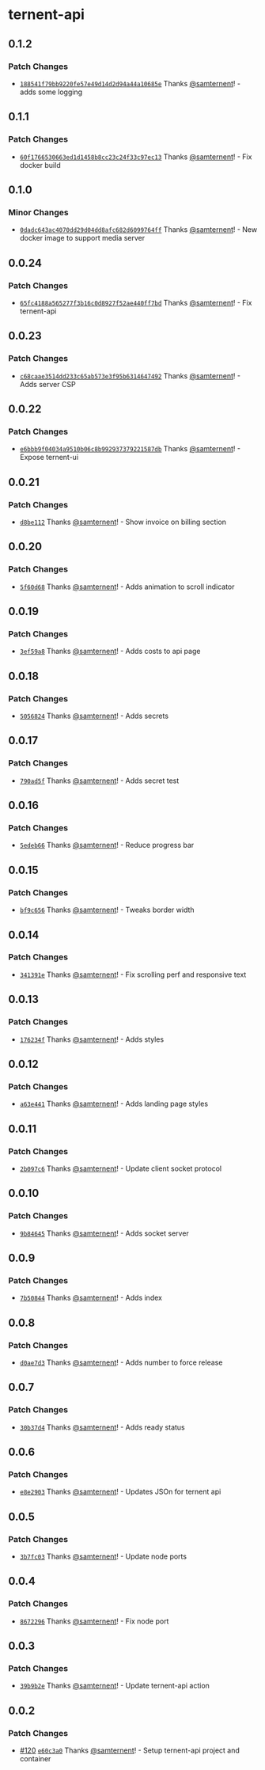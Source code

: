 # ternent-api

## 0.1.2

### Patch Changes

- [`188541f79bb9220fe57e49d14d2d94a44a10685e`](https://github.com/samternent/home/commit/188541f79bb9220fe57e49d14d2d94a44a10685e) Thanks [@samternent](https://github.com/samternent)! - adds some logging

## 0.1.1

### Patch Changes

- [`60f1766530663ed1d1458b8cc23c24f33c97ec13`](https://github.com/samternent/home/commit/60f1766530663ed1d1458b8cc23c24f33c97ec13) Thanks [@samternent](https://github.com/samternent)! - Fix docker build

## 0.1.0

### Minor Changes

- [`0dadc643ac4070dd29d04dd8afc682d6099764ff`](https://github.com/samternent/home/commit/0dadc643ac4070dd29d04dd8afc682d6099764ff) Thanks [@samternent](https://github.com/samternent)! - New docker image to support media server

## 0.0.24

### Patch Changes

- [`65fc4188a565277f3b16c0d8927f52ae440ff7bd`](https://github.com/samternent/home/commit/65fc4188a565277f3b16c0d8927f52ae440ff7bd) Thanks [@samternent](https://github.com/samternent)! - Fix ternent-api

## 0.0.23

### Patch Changes

- [`c68caae3514dd233c65ab573e3f95b6314647492`](https://github.com/samternent/home/commit/c68caae3514dd233c65ab573e3f95b6314647492) Thanks [@samternent](https://github.com/samternent)! - Adds server CSP

## 0.0.22

### Patch Changes

- [`e6bbb9f04034a9510b06c8b992937379221587db`](https://github.com/samternent/home/commit/e6bbb9f04034a9510b06c8b992937379221587db) Thanks [@samternent](https://github.com/samternent)! - Expose ternent-ui

## 0.0.21

### Patch Changes

- [`d8be112`](https://github.com/samternent/home/commit/d8be1128d2fce39ef161aeb2e4e78e749cc237ff) Thanks [@samternent](https://github.com/samternent)! - Show invoice on billing section

## 0.0.20

### Patch Changes

- [`5f60d68`](https://github.com/samternent/home/commit/5f60d683b61d4d4e115d7247cad29b2afa9e1fb7) Thanks [@samternent](https://github.com/samternent)! - Adds animation to scroll indicator

## 0.0.19

### Patch Changes

- [`3ef59a8`](https://github.com/samternent/home/commit/3ef59a82a7455c138dde00e5010adcc251f7da8e) Thanks [@samternent](https://github.com/samternent)! - Adds costs to api page

## 0.0.18

### Patch Changes

- [`5056824`](https://github.com/samternent/home/commit/5056824ecb6bc63844a69f379a1d3d96fc811cb6) Thanks [@samternent](https://github.com/samternent)! - Adds secrets

## 0.0.17

### Patch Changes

- [`790ad5f`](https://github.com/samternent/home/commit/790ad5f2f8011b6a6864642373a9b6aa85daddc4) Thanks [@samternent](https://github.com/samternent)! - Adds secret test

## 0.0.16

### Patch Changes

- [`5edeb66`](https://github.com/samternent/home/commit/5edeb666fef59cb2afa652af78d19bb6f654a2d7) Thanks [@samternent](https://github.com/samternent)! - Reduce progress bar

## 0.0.15

### Patch Changes

- [`bf9c656`](https://github.com/samternent/home/commit/bf9c656f2a04d7a3e1cf0d6f3ee04b1272cb5d9e) Thanks [@samternent](https://github.com/samternent)! - Tweaks border width

## 0.0.14

### Patch Changes

- [`341391e`](https://github.com/samternent/home/commit/341391e4bba8281b0a86746c2d7d35a5a48dc9a1) Thanks [@samternent](https://github.com/samternent)! - Fix scrolling perf and responsive text

## 0.0.13

### Patch Changes

- [`176234f`](https://github.com/samternent/home/commit/176234f823933d2cf225b68e9e490a0d276a4dfc) Thanks [@samternent](https://github.com/samternent)! - Adds styles

## 0.0.12

### Patch Changes

- [`a63e441`](https://github.com/samternent/home/commit/a63e441d27a1dcc90231e670cacd1076344bffae) Thanks [@samternent](https://github.com/samternent)! - Adds landing page styles

## 0.0.11

### Patch Changes

- [`2b097c6`](https://github.com/samternent/home/commit/2b097c63b726a957bacd007ac85baf6b7239705d) Thanks [@samternent](https://github.com/samternent)! - Update client socket protocol

## 0.0.10

### Patch Changes

- [`9b84645`](https://github.com/samternent/home/commit/9b846456d8e445708b3108c3a816703f93c5b840) Thanks [@samternent](https://github.com/samternent)! - Adds socket server

## 0.0.9

### Patch Changes

- [`7b50844`](https://github.com/samternent/home/commit/7b5084416338b87a7c7608f4b6212bd37c77ec32) Thanks [@samternent](https://github.com/samternent)! - Adds index

## 0.0.8

### Patch Changes

- [`d0ae7d3`](https://github.com/samternent/home/commit/d0ae7d321c479d88964f4c0807335cb11b9fe9ab) Thanks [@samternent](https://github.com/samternent)! - Adds number to force release

## 0.0.7

### Patch Changes

- [`30b37d4`](https://github.com/samternent/home/commit/30b37d4de18d131f5d11a293e2ec6dd549459f9b) Thanks [@samternent](https://github.com/samternent)! - Adds ready status

## 0.0.6

### Patch Changes

- [`e8e2903`](https://github.com/samternent/home/commit/e8e290304406a3b3c43e57a714335af6cf88fbd5) Thanks [@samternent](https://github.com/samternent)! - Updates JSOn for ternent api

## 0.0.5

### Patch Changes

- [`3b7fc03`](https://github.com/samternent/home/commit/3b7fc0342138c6e02f1fa4eb49405c9148ec6f60) Thanks [@samternent](https://github.com/samternent)! - Update node ports

## 0.0.4

### Patch Changes

- [`8672296`](https://github.com/samternent/home/commit/86722965b03288e349a0577ec37ef9433a79fc4e) Thanks [@samternent](https://github.com/samternent)! - Fix node port

## 0.0.3

### Patch Changes

- [`39b9b2e`](https://github.com/samternent/home/commit/39b9b2e16bb26dc64cee8fe83a30072d84379c89) Thanks [@samternent](https://github.com/samternent)! - Update ternent-api action

## 0.0.2

### Patch Changes

- [#120](https://github.com/samternent/home/pull/120) [`e60c3a0`](https://github.com/samternent/home/commit/e60c3a02ffac5795f8a7257a979bfcf0193d2eee) Thanks [@samternent](https://github.com/samternent)! - Setup ternent-api project and container
